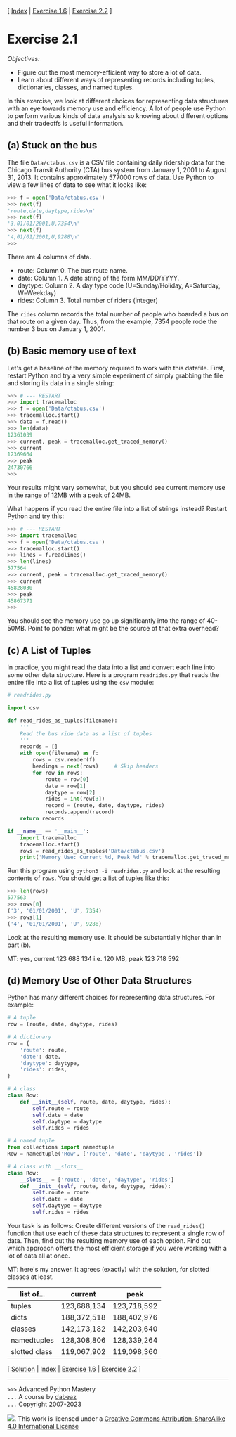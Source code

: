 \[ [Index](index.md) | [Exercise 1.6](ex1_6.md) | [Exercise 2.2](ex2_2.md) \]

# Exercise 2.1

*Objectives:*

- Figure out the most memory-efficient way to store a lot of data.
- Learn about different ways of representing records including tuples,
dictionaries, classes, and named tuples.

In this exercise, we look at different choices for representing data
structures with an eye towards memory use and efficiency.  A lot of
people use Python to perform various kinds of data analysis so knowing
about different options and their tradeoffs is useful information.

## (a) Stuck on the bus

The file `Data/ctabus.csv` is a CSV file containing
daily ridership data for the Chicago Transit Authority (CTA) bus
system from January 1, 2001 to August 31, 2013.  It contains
approximately 577000 rows of data.  Use Python to view a few lines
of data to see what it looks like:

```python
>>> f = open('Data/ctabus.csv')
>>> next(f)
'route,date,daytype,rides\n'
>>> next(f)
'3,01/01/2001,U,7354\n'
>>> next(f)
'4,01/01/2001,U,9288\n'
>>>
```

There are 4 columns of data.

- route: Column 0.  The bus route name.
- date: Column 1.  A date string of the form MM/DD/YYYY.
- daytype: Column 2. A day type code (U=Sunday/Holiday, A=Saturday, W=Weekday)
- rides: Column 3. Total number of riders (integer)

The `rides` column records the total number of people who boarded a
bus on that route on a given day. Thus, from the example, 7354 people
rode the number 3 bus on January 1, 2001.

## (b) Basic memory use of text

Let's get a baseline of the memory required to work with this
datafile.  First, restart Python and try a very simple experiment of
simply grabbing the file and storing its data in a single string:

```python
>>> # --- RESTART 
>>> import tracemalloc
>>> f = open('Data/ctabus.csv')
>>> tracemalloc.start()
>>> data = f.read()
>>> len(data)
12361039
>>> current, peak = tracemalloc.get_traced_memory()
>>> current
12369664
>>> peak
24730766
>>> 
```

Your results might vary somewhat, but you should see current
memory use in the range of 12MB with a peak of 24MB.

What happens if you read the entire file into a list of strings
instead?  Restart Python and try this:

```python
>>> # --- RESTART
>>> import tracemalloc
>>> f = open('Data/ctabus.csv')
>>> tracemalloc.start()
>>> lines = f.readlines()
>>> len(lines)
577564
>>> current, peak = tracemalloc.get_traced_memory()
>>> current
45828030
>>> peak
45867371
>>> 
```

You should see the memory use go up significantly into the range of 40-50MB.
Point to ponder: what might be the source of that extra overhead?

## (c) A List of Tuples



In practice, you might read the data into a list and convert each line
into some other data structure.  Here is a program `readrides.py` that
reads the entire file into a list of tuples using the `csv` module:

```python
# readrides.py

import csv

def read_rides_as_tuples(filename):
    '''
    Read the bus ride data as a list of tuples
    '''
    records = []
    with open(filename) as f:
        rows = csv.reader(f)
        headings = next(rows)     # Skip headers
        for row in rows:
            route = row[0]
            date = row[1]
            daytype = row[2]
            rides = int(row[3])
            record = (route, date, daytype, rides)
            records.append(record)
    return records

if __name__ == '__main__':
    import tracemalloc
    tracemalloc.start()
    rows = read_rides_as_tuples('Data/ctabus.csv')
    print('Memory Use: Current %d, Peak %d' % tracemalloc.get_traced_memory())
```

Run this program using `python3 -i readrides.py` and look at the
resulting contents of `rows`. You should get a list of tuples like
this:

```python
>>> len(rows)
577563
>>> rows[0]
('3', '01/01/2001', 'U', 7354)
>>> rows[1]
('4', '01/01/2001', 'U', 9288)
```

Look at the resulting memory use. It should be substantially higher
than in part (b).

MT: yes, current 123 688 134 i.e. 120 MB, peak 123 718 592

## (d) Memory Use of Other Data Structures

Python has many different choices for representing data structures.
For example:

```python
# A tuple
row = (route, date, daytype, rides)

# A dictionary
row = {
    'route': route,
    'date': date,
    'daytype': daytype,
    'rides': rides,
}

# A class
class Row:
    def __init__(self, route, date, daytype, rides):
        self.route = route
        self.date = date
        self.daytype = daytype
        self.rides = rides

# A named tuple
from collections import namedtuple
Row = namedtuple('Row', ['route', 'date', 'daytype', 'rides'])

# A class with __slots__
class Row:
    __slots__ = ['route', 'date', 'daytype', 'rides']
    def __init__(self, route, date, daytype, rides):
        self.route = route
        self.date = date
        self.daytype = daytype
        self.rides = rides
```
Your task is as follows:  Create different versions of the `read_rides()` function
that use each of these data structures to represent a single row of data.
Then, find out the resulting memory use of each option.   Find out which
approach offers the most efficient storage if you were working with a lot 
of data all at once.


MT: here's my answer. It agrees (exactly) with the solution, for slotted classes
at least.

| list of...    | current     | peak        |
|---------------|-------------|-------------|
| tuples        | 123,688,134 | 123,718,592 |
| dicts         | 188,372,518 | 188,402,976 |
| classes       | 142,173,182 | 142,203,640 |
| namedtuples   | 128,308,806 | 128,339,264 |
| slotted class | 119,067,902 | 119,098,360 |

\[ [Solution](soln2_1.md) | [Index](index.md) | [Exercise 1.6](ex1_6.md) | [Exercise 2.2](ex2_2.md) \]

----
`>>>` Advanced Python Mastery  
`...` A course by [dabeaz](https://www.dabeaz.com)  
`...` Copyright 2007-2023  

![](https://i.creativecommons.org/l/by-sa/4.0/88x31.png). This work is licensed under a [Creative Commons Attribution-ShareAlike 4.0 International License](http://creativecommons.org/licenses/by-sa/4.0/)

